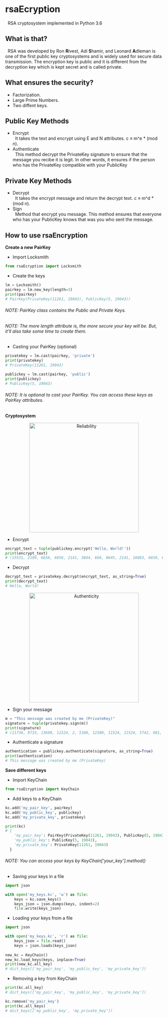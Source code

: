 # rsaEcryption
&nbsp; RSA cryptosystem implemented in Python 3.6

## What is that?
&nbsp; RSA was developed by Ron **R**ivest, Adi **S**hamir, and Leonard **A**dleman is one of the first public key cryptosystems and is widely used for secure data transmission. The encryption key is public and it is different from the decryption key which is kept secret and is called private. 

## What ensures the security?
- Factorization.
- Large Prime Numbers.
- Two diffent keys.

## Public Key Methods
- Encrypt  
&nbsp; It takes the text and encrypt using E and N attributes. c ≡ m^e * (mod n).  
- Authenticate  
&nbsp; This method decrypt the PrivateKey signature to ensure that the message you recibe it is legit. In other words, it ensures if the person who has the PrivateKey compatible with your PublicKey

## Private Key Methods
- Decrypt  
&nbsp; It takes the encrypt message and return the decrypt text. c ≡ m^d * (mod n).  
- Sign  
&nbsp; Method that encrypt you message. This method ensures that everyone who has your PublicKey knows that was you who sent the message.

## How to use rsaEncryption
**Create a new PairKey**
- Import Locksmith
``` python
from rsaEcryption import Locksmith
```
- Create the keys
``` python
lm = Locksmith()
pairkey = lm.new_key(length=3)
print(pairkey)
# PairKey(PrivateKey(11261, 19043), PublicKey(5, 19043))
```
###### NOTE: PairKey class contains the Public and Private Keys.
###### NOTE: The more length attribute is, the more secure your key will be. But, it'll also take some time to create them.
- Casting your PairKey (optional)
``` python
privatekey = lm.cast(pairkey, 'private')
print(privatekey)
# PrivateKey(11261, 19043)

publickey = lm.cast(pairkey, 'public')
print(publickey)
# PublicKey(5, 19043)
```
###### NOTE: It is optional to cast your PairKey. You can access these keys as PairKey attributes.

**Cryptosystem**
<p align="center">
  <img src="https://www.gta.ufrj.br/grad/07_2/delio/NotesImages/Topic14NotesImage4.jpg" width=350 alt="Reliability">
</p>  

- Encrypt
``` python
encrypt_text = tuple(publickey.encrypt('Hello, World!'))
print(encrypt_text)
# (15531, 2199, 6656, 6656, 2141, 3844, 666, 8645, 2141, 16083, 6656, 6539, 2028)
```

- Decrypt
``` python
decrypt_text = privatekey.decrypt(encrypt_text, as_string=True)
print(decrypt_text)
# Hello, World!
```

<p align="center">
  <img src="https://www.gta.ufrj.br/grad/07_2/delio/NotesImages/Topic14NotesImage7.jpg" width=350 alt="Authenticity">
</p>  

- Sign your message
``` python
m = "This message was created by me (PrivateKey)"
signature = tuple(privatekey.sign(m))
print(signature)
# (11736, 9733, 13698, 11524, 2, 5108, 12300, 11524, 11524, 5742, 981, 12300, 2, 8171, 5742, 11524, 2, 18920, 11221, 12300, 5742, 18822, 12300, 1470, 2, 3033, 2070, 2, 5108, 12300, 2, 1930, 8191, 11221, 13698, 8937, 5742, 18822, 12300, 13864, 12300, 2070, 14481)
```

- Authenticate a signature
``` python
authentication = publickey.authenticate(signature, as_string=True)
print(authentication)
# This message was created by me (PrivateKey)
```

**Save different keys**
- Import KeyChain
``` python
from rsaEcryption import KeyChain
```

- Add keys to a KeyChain
``` python
kc.add('my_pair_key', pairkey)
kc.add('my_public_key', publickey)
kc.add('my_private_key', privatekey)

print(kc)
# {
    'my_pair_key': PairKey(PrivateKey(11261, 19043), PublicKey(5, 19043)), 
    'my_public_key': PublicKey(5, 19043), 
    'my_private_key': PrivateKey(11261, 19043)
  }
```
###### NOTE: You can access your keys by KeyChain['your_key'].method()

- Saving your keys in a file
``` python
import json

with open('my_keys.kc', 'w') as file:
    keys = kc.save_keys()
    keys_json = json.dumps(keys, indent=2)
    file.write(keys_json)
```

- Loading your keys from a file
``` python
import json

with open('my_keys.kc', 'r') as file:
    keys_json = file.read()
    keys = json.loads(keys_json)
    
new_kc = KeyChain()
new_kc.load_keys(keys, inplace=True)
print(new_kc.all_key)
# dict_keys(['my_pair_key', 'my_public_key', 'my_private_key'])
```

- Removing a key from KeyChain
``` python
print(kc.all_key)
# dict_keys(['my_pair_key', 'my_public_key', 'my_private_key'])

kc.remove('my_pair_key')
print(kc.all_keys)
# dict_keys(['my_public_key', 'my_private_key'])
```
